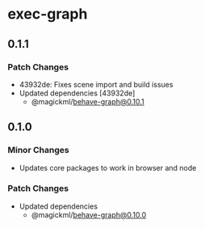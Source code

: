 # exec-graph

## 0.1.1

### Patch Changes

- 43932de: Fixes scene import and build issues
- Updated dependencies [43932de]
  - @magickml/behave-graph@0.10.1

## 0.1.0

### Minor Changes

- Updates core packages to work in browser and node

### Patch Changes

- Updated dependencies
  - @magickml/behave-graph@0.10.0
